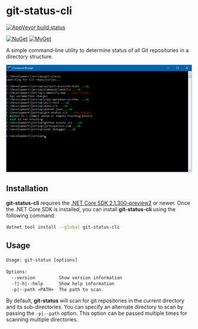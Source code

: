 # git-status-cli

[![AppVeyor build status][appveyor-badge]](https://ci.appveyor.com/project/jerriep/git-status-cli/branch/master)

[appveyor-badge]: https://img.shields.io/appveyor/ci/jerriep/git-status-cli/master.svg?label=appveyor&style=flat-square

[![NuGet][main-nuget-badge]][main-nuget] [![MyGet][main-myget-badge]][main-myget]

[main-nuget]: https://www.nuget.org/packages/git-status-cli/
[main-nuget-badge]: https://img.shields.io/nuget/v/git-status-cli.svg?style=flat-square&label=nuget
[main-myget]: https://www.myget.org/feed/jerriep/package/nuget/git-status-cli
[main-myget-badge]: https://img.shields.io/www.myget/jerriep/vpre/git-status-cli.svg?style=flat-square&label=myget

A simple command-line utility to determine status of all Git repositories in a directory structure.

![](screenshot.png)

## Installation

**git-status-cli** requires the [.NET Core SDK 2.1.300-preview2](https://www.microsoft.com/net/download/dotnet-core/sdk-2.1.300-preview2) or newer. Once the .NET Core SDK is installed, you can install **git-status-cli** using the following command:

```bash
dotnet tool install --global git-status-cli
```

## Usage

```text
Usage: git-status [options]

Options:
  --version         Show version information
  -?|-h|--help      Show help information
  -p|--path <PATH>  The path to scan.
```

By default, **git-status** will scan for git repositories in the current directory and its sub-directories. You can specify an alternate directory to scan by passing the `-p|--path` option. This option can be passed multiple times for scanning multiple directories.